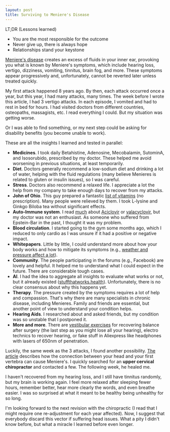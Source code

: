 ```yaml
---
layout: post
title: Surviving to Meniere's Disease
---
```


LT;DR (Lessons learned)
- You are the most responsible for the outcome
- Never give up, there is always hope
- Relationships stand your keystone

[Meniere's disease](https://en.wikipedia.org/wiki/M%C3%A9ni%C3%A8re's_disease) creates an excess of fluids in your inner ear, provoking you what is known by Meniere's symptoms, which include hearing loss, vertigo, dizziness, vomiting, tinnitus, brain fog, and more. These symptoms appear progressively and, unfortunately, cannot be reverted later unless treated quickly.

My first attack happened 8 years ago. By then, each attack occurred once a year, but this year, I had many attacks, many times. The week before I wrote this article, I had 3 vertigo attacks. In each episode, I vomited and had to rest in bed for hours.
I had visited doctors from different countries, osteopaths, massagists, etc. I read everything I could. But my situation was getting worse.

Or I was able to find something, or my next step could be asking for disability benefits (you become unable to work).

These are all the insights I learned and tested in parallel:
- **Medicines**. I took daily Betahistine, Adenosine, Mecobalamin, SutominA, and Isosorubido, prescribed by my doctor. These helped me avoid worsening in previous situations, at least temporarily.
- **Diet**. Doctors generally recommend a low-sodium diet and drinking a lot of water, helping with the fluid regulations (many believe Menieres is related to gluten or insulin issues), so I was careful.
- **Stress**. Doctors also recommend a relaxed life. I appreciate a lot the help from my company to take enough days to recover from my attacks.
- **John of Ohio**. This guy prepared a fantastic [list of vitamins](https://menieres.org/forums/database/joh-john-of-ohio-regimen-for-menieres-disease-details.6/) (no prescription). Many people were relieved by them. I took L-lysine and Ginkgo Biloba tea without significant effects.
- **Auto-Immune system**. I read [much](https://menieres.org/forums/database/clinical-data-supporting-antiviral-treatment-of-meniere%E2%80%99s-disease.18/) about [Aciclovir](https://core.ac.uk/download/pdf/228807214.pdf) or [valacyclovir](https://www.mm3admin.co.za/documents/docmanager/6e64f7e1-715e-4fd6-8315-424683839664/00056616.pdf), but my doctor was not an enthusiast. As someone who suffered from Epstein-Bar in the past, I thought it was my problem.
- **Blood circulation**. I started going to the gym some months ago, which I reduced to only cardio as I was unsure if it had a positive or negative impact.
- **Whitepapers**. Little by little, I could understand more about how your body works and how to mitigate its symptoms (e.g., [weather and pressure affect a lot](https://www.ncbi.nlm.nih.gov/pmc/articles/PMC5224697/)).
- **Community**. The people participating in the forums (e.g., Facebook) are lovely and helpful. It helped me to understand what I could expect in the future. There are considerable tough cases.
- **AI**. I had the idea to aggregate all insights to evaluate what works or not, but it already existed ([stuffthatworks.health](https://www.stuffthatworks.health/menieres-disease)). Unfortunately, there is no clear consensus about why this happens yet.
- **Therapy**. The pressure created by the symptoms requires a lot of help and compassion. That's why there are many specialists in chronic disease, including Menieres. Family and friends are essential, but another point of view to understand your condition helps.
- **Hearing Aids**. I researched about and asked friends, but my condition was so unstable that I postponed it.
- **More and more**. There are [vestibular exercises](https://www.umc.edu/Healthcare/ENT/Patient-Handouts/Adult/Otology/Vestibular_Exercises.html) for recovering balance after surgery (the last step as you might lose all your hearing), electro technics to recover hearing, or fake stuff in Aliexpress like headphones with lasers of 650nm of penetration.

Luckily, the same week as the 3 attacks, I found another possibility. [The article](https://hearinglosshelp.com/blog/atlas-adjustments-alleviate-menieres-disease/) describes how the connection between your head and your first vertebra can cause Meniere's. I quickly searched for an **upper cervical chiropractor** and contacted a few. The following week, he healed me.

I haven't recovered from my hearing loss, and I still have tinnitus randomly, but my brain is working again. I feel more relaxed after sleeping fewer hours, remember better, hear more clearly the words, and even breathe easier. I was so surprised at what it meant to be healthy being unhealthy for so long.

I'm looking forward to the next revision with the chiropractic (I read that I might require one re-adjustment for each year affected). Now, I suggest that everybody discard this vector if suffering head issues. What a pity I didn't know before, but what a miracle I learned before even longer.

